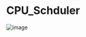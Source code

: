 # CPU_Schduler

![image](https://cloud.githubusercontent.com/assets/16604090/19376512/631fa048-91ac-11e6-93fe-96adbea11556.png)
